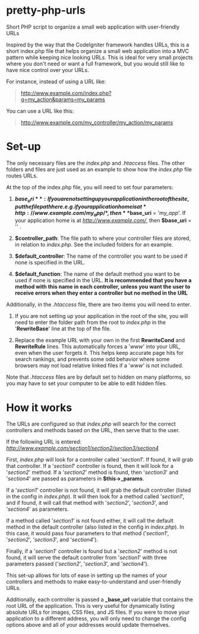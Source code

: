 # pretty-php-urls
Short PHP script to organize a small web application with user-friendly URLs

Inspired by the way that the CodeIgniter framework handles URLs, this is a short index.php file that helps organize a small web application into a MVC pattern while keeping nice looking URLs.
This is ideal for very small projects where you don't need or want a full framework, but you would still like to have nice control over your URLs.

For instance, instead of using a URL like:

> http://www.example.com/index.php?q=my_action&params=my_params

You can use a URL like this:

> http://www.example.com/my_controller/my_action/my_params

# Set-up
The only necessary files are the *index.php* and *.htaccess* files. The other folders and files are just used as an example to show how the *index.php* file routes URLs.

At the top of the index.php file, you will need to set four parameters:

1) **$base_uri**: If you are not setting up your application in the root of the site, put the file path here. 
e.g. if your application home is at *http://www.example.com/my_app/*, then **$base_uri** = '*my_app*'.
If your application home is at *http://www.example.com/*, then **$base_uri** = '' .

2) **$controller_path**: The file path to where your controller files are stored, in relation to *index.php*. See the included folders for an example.

3) **$default_controller**: The name of the controller you want to be used if none is specified in the URL.

4) **$default_function**: The name of the default method you want to be used if none is specified in the URL. 
**It is recommended that you have a method with this name in each controller, unless you want the user to receive errors when they enter a controller but no method in the URL**

Additionally, in the *.htaccess* file, there are two items you will need to enter.

1) If you are not setting up your application in the root of the site, you will need to enter the folder path from the root to *index.php* in the '**RewriteBase**' line at the top of the file.

2) Replace the example URL with your own in the first **RewriteCond** and **RewriteRule** lines. This automatically forces a '*www*' into your URL, even when the user forgets it. This helps keep accurate page hits for search rankings, and prevents some odd behavior where some browsers may not load relative linked files if a '*www*' is not included.

Note that *.htaccess* files are by default set to hidden on many platforms, so you may have to set your computer to be able to edit hidden files.

# How it works
The URLs are configured so that *index.php* will search for the correct controllers and methods based on the URL, then serve that to the user.

If the following URL is entered: *http://www.example.com/section1/section2/section3/section4*

First, *index.php* will look for a controller called '*section1*'. If found, it will grab that controller.
If a '*section1*' controller is found, then it will look for a '*section2*' method. 
If a '*section2*' method is found, then '*section3*' and '*section4*' are passed as parameters in **$this->_params**.

If a '*section1*' controller is not found, it will grab the default controller (listed in the config in *index.php*).
It will then look for a method called '*section1*', and if found, it will call that method with '*section2*', '*section3*', and '*section4*' as parameters.

If a method called '*section1*' is not found either, it will call the default method in the default controller (also listed in the config in *index.php*).
In this case, it would pass four parameters to that method ('*section1*', '*section2*', '*section3*', and '*section4*').

Finally, if a '*section1*' controller is found but a '*section2*' method is not found, it will serve the default controller from '*section1*' with three parameters passed ('*section2*', '*section3*', and '*section4*').

This set-up allows for lots of ease in setting up the names of your controllers and methods to make easy-to-understand and user-friendly URLs.

Additionally, each controller is passed a **_base_url** variable that contains the root URL of the application. This is very useful for dynamically listing absolute URLs for images, CSS files, and JS files.
If you were to move your application to a different address, you will only need to change the config options above and all of your addresses would update themselves.

